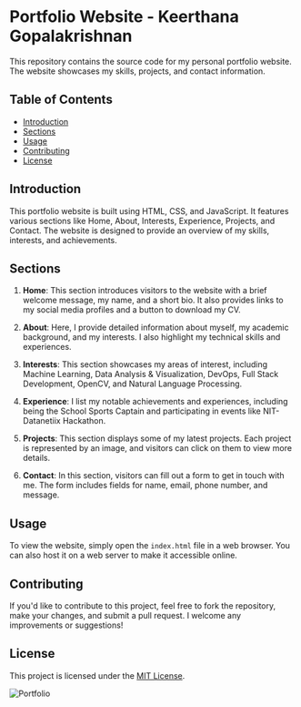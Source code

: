 # Portfolio Website - Keerthana Gopalakrishnan

This repository contains the source code for my personal portfolio website. The website showcases my skills, projects, and contact information.

## Table of Contents

- [Introduction](#introduction)
- [Sections](#sections)
- [Usage](#usage)
- [Contributing](#contributing)
- [License](#license)

## Introduction

This portfolio website is built using HTML, CSS, and JavaScript. It features various sections like Home, About, Interests, Experience, Projects, and Contact. The website is designed to provide an overview of my skills, interests, and achievements.

## Sections

1. **Home**: This section introduces visitors to the website with a brief welcome message, my name, and a short bio. It also provides links to my social media profiles and a button to download my CV.

2. **About**: Here, I provide detailed information about myself, my academic background, and my interests. I also highlight my technical skills and experiences.

3. **Interests**: This section showcases my areas of interest, including Machine Learning, Data Analysis & Visualization, DevOps, Full Stack Development, OpenCV, and Natural Language Processing.

4. **Experience**: I list my notable achievements and experiences, including being the School Sports Captain and participating in events like NIT-Datanetiix Hackathon.

5. **Projects**: This section displays some of my latest projects. Each project is represented by an image, and visitors can click on them to view more details.

6. **Contact**: In this section, visitors can fill out a form to get in touch with me. The form includes fields for name, email, phone number, and message.

## Usage

To view the website, simply open the `index.html` file in a web browser. You can also host it on a web server to make it accessible online.

## Contributing

If you'd like to contribute to this project, feel free to fork the repository, make your changes, and submit a pull request. I welcome any improvements or suggestions!

## License

This project is licensed under the [MIT License](LICENSE).



![Portfolio](https://github.com/KeerthanaG23/KeerthanaG23.github.io/assets/116378322/e16f9b80-2c12-4082-9089-fc723fa5ffc2)
